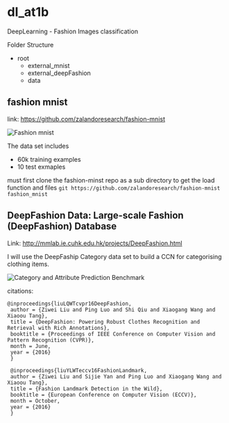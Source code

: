 # dl_at1b
DeepLearning - Fashion Images classification

Folder Structure

- root
  - external_mnist
  - external_deepFashion
  - data


## fashion mnist

link: https://github.com/zalandoresearch/fashion-mnist

![Fashion mnist](https://raw.githubusercontent.com/zalandoresearch/fashion-mnist/master/doc/img/fashion-mnist-sprite.png)

The data set includes 
- 60k training examples 
- 10 test exmaples 

must first clone the fashion-minst repo as a sub directory to get the load function and files 
`git https://github.com/zalandoresearch/fashion-mnist fashion_mnist`

## DeepFashion Data: Large-scale Fashion (DeepFashion) Database 

Link: http://mmlab.ie.cuhk.edu.hk/projects/DeepFashion.html 

I will use the DeepFaship Category data set to build a CCN for categorising clothing items. 

![Category and Attribute Prediction Benchmark](http://mmlab.ie.cuhk.edu.hk/projects/DeepFashion/attributes.jpg)

citations: 
```
@inproceedings{liuLQWTcvpr16DeepFashion,
 author = {Ziwei Liu and Ping Luo and Shi Qiu and Xiaogang Wang and Xiaoou Tang},
 title = {DeepFashion: Powering Robust Clothes Recognition and Retrieval with Rich Annotations},
 booktitle = {Proceedings of IEEE Conference on Computer Vision and Pattern Recognition (CVPR)},
 month = June,
 year = {2016} 
 }
 ```

```
 @inproceedings{liuYLWTeccv16FashionLandmark,
 author = {Ziwei Liu and Sijie Yan and Ping Luo and Xiaogang Wang and Xiaoou Tang},
 title = {Fashion Landmark Detection in the Wild},
 booktitle = {European Conference on Computer Vision (ECCV)},
 month = October,
 year = {2016} 
 }
 ````